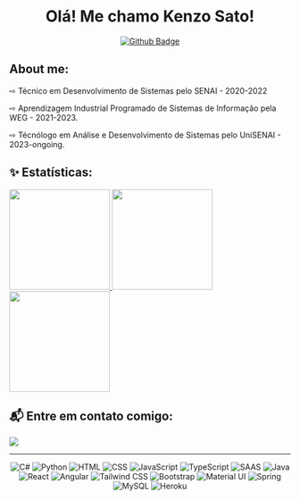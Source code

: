 <h1 align="center">Olá! Me chamo Kenzo Sato!</h1>

<div> 
    <div align="center">

[![Github Badge](https://img.shields.io/badge/-Github-000?style=flat-square&logo=Github&logoColor=white&link=https://github.com/Thiago-M-Braga)](https://github.com/Kenzohfs)
   </div>
<div>

## About me:

⇨ Técnico em Desenvolvimento de Sistemas pelo SENAI - 2020-2022

⇨ Aprendizagem Industrial Programado de Sistemas de Informação pela WEG - 2021-2023.

⇨ Técnólogo em Análise e Desenvolvimento de Sistemas pelo UniSENAI - 2023-ongoing.


</div>
    
## ✨ Estatísticas:

<a href="https://github.com/kenzohfs" text-decoration="none">
    <div display:"flex">
        <img height="180em" src="https://github-readme-stats.vercel.app/api?username=kenzohfs&show_icons=true&theme=github_dark&include_all_commits=true&count_private=true"/>
        <img height="180em" src="https://github-readme-stats.vercel.app/api/top-langs/?username=kenzohfs&layout=compact&langs_count=7&theme=github_dark"/>
        <img height="180em" src="https://github-readme-streak-stats.herokuapp.com?user=kenzohfs&theme=dark&hide_border=true" >
    </div>
</a>


## 📬 Entre em contato comigo:
<div>
    <a href = "mailto:kenzohideaky@gmail.com" target="_blank"><img src="https://img.shields.io/badge/-Gmail-%23333?style=for-the-badge&logo=gmail&logoColor=white"></a>
</div>


---
<p align="center">
    <img src="https://img.shields.io/badge/C%23-239120?style=for-the-badge&logo=c-sharp&logoColor=white" alt="C#">
    <img src="https://img.shields.io/badge/Python-3776AB?style=for-the-badge&logo=python&logoColor=white" alt="Python">
    <img src="https://img.shields.io/badge/HTML-239120?style=for-the-badge&logo=html5&logoColor=white" alt="HTML">
    <img src="https://img.shields.io/badge/CSS-239120?&style=for-the-badge&logo=css3&logoColor=white" alt="CSS">
    <img src="https://img.shields.io/badge/JavaScript-323330?style=for-the-badge&logo=javascript&logoColor=F7DF1E" alt="JavaScript">
    <img src="https://img.shields.io/badge/TypeScript-007ACC?style=for-the-badge&logo=typescript&logoColor=white" alt="TypeScript">
    <img src="https://img.shields.io/badge/Sass-CC6699?style=for-the-badge&logo=sass&logoColor=white" alt="SAAS">
    <img src="https://img.shields.io/badge/Java-ED8B00?style=for-the-badge&logo=java&logoColor=white" alt="Java">
    <img src="https://img.shields.io/badge/React-20232A?style=for-the-badge&logo=react&logoColor=61DAFB" alt="React">
    <img src="https://img.shields.io/badge/Angular-DD0031?style=for-the-badge&logo=angular&logoColor=whiter" alt="Angular">
    <img src="https://img.shields.io/badge/Tailwind_CSS-38B2AC?style=for-the-badge&logo=tailwind-css&logoColor=white" alt="Tailwind CSS">
    <img src="https://img.shields.io/badge/Bootstrap-563D7C?style=for-the-badge&logo=bootstrap&logoColor=white" alt="Bootstrap">
    <img src="https://img.shields.io/badge/Material--UI-0081CB?style=for-the-badge&logo=material-ui&logoColor=white" alt="Material UI">
    <img src="https://img.shields.io/badge/Spring-6DB33F?style=for-the-badge&logo=spring&logoColor=white" alt="Spring">
    <img src="https://img.shields.io/badge/MySQL-00000F?style=for-the-badge&logo=mysql&logoColor=white" alt="MySQL">
    <img src="https://img.shields.io/badge/Heroku-430098?style=for-the-badge&logo=heroku&logoColor=white" alt="Heroku">
</p>
